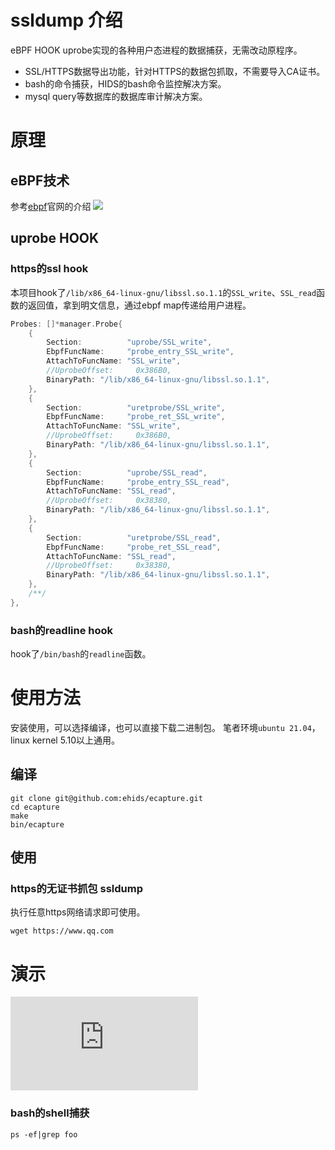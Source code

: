 # ssldump 介绍
eBPF HOOK uprobe实现的各种用户态进程的数据捕获，无需改动原程序。
* SSL/HTTPS数据导出功能，针对HTTPS的数据包抓取，不需要导入CA证书。
* bash的命令捕获，HIDS的bash命令监控解决方案。
* mysql query等数据库的数据库审计解决方案。

# 原理

## eBPF技术
参考[ebpf](https://ebpf.io)官网的介绍
![](https://ebpf.io/static/overview-bf463455a5666fc3fb841b9240d588ff.png)

## uprobe HOOK

### https的ssl hook 
本项目hook了`/lib/x86_64-linux-gnu/libssl.so.1.1`的`SSL_write`、`SSL_read`函数的返回值，拿到明文信息，通过ebpf map传递给用户进程。
```go
Probes: []*manager.Probe{
    {
        Section:          "uprobe/SSL_write",
        EbpfFuncName:     "probe_entry_SSL_write",
        AttachToFuncName: "SSL_write",
        //UprobeOffset:     0x386B0,
        BinaryPath: "/lib/x86_64-linux-gnu/libssl.so.1.1",
    },
    {
        Section:          "uretprobe/SSL_write",
        EbpfFuncName:     "probe_ret_SSL_write",
        AttachToFuncName: "SSL_write",
        //UprobeOffset:     0x386B0,
        BinaryPath: "/lib/x86_64-linux-gnu/libssl.so.1.1",
    },
    {
        Section:          "uprobe/SSL_read",
        EbpfFuncName:     "probe_entry_SSL_read",
        AttachToFuncName: "SSL_read",
        //UprobeOffset:     0x38380,
        BinaryPath: "/lib/x86_64-linux-gnu/libssl.so.1.1",
    },
    {
        Section:          "uretprobe/SSL_read",
        EbpfFuncName:     "probe_ret_SSL_read",
        AttachToFuncName: "SSL_read",
        //UprobeOffset:     0x38380,
        BinaryPath: "/lib/x86_64-linux-gnu/libssl.so.1.1",
    },
    /**/
},
```
### bash的readline hook
hook了`/bin/bash`的`readline`函数。

# 使用方法
安装使用，可以选择编译，也可以直接下载二进制包。
笔者环境`ubuntu 21.04`， linux kernel 5.10以上通用。
## 编译
```shell
git clone git@github.com:ehids/ecapture.git
cd ecapture
make
bin/ecapture
```
## 使用

### https的无证书抓包 ssldump
执行任意https网络请求即可使用。
```shell
wget https://www.qq.com
```
# 演示
<iframe frameborder="0" src="https://v.qq.com/txp/iframe/player.html?vid=m33278fdqt8" allowFullScreen="true"></iframe>

### bash的shell捕获
```shell
ps -ef|grep foo
```